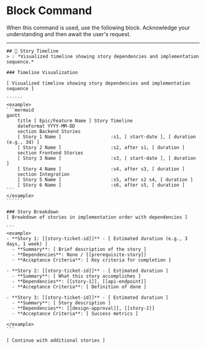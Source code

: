 # Block Command

When this command is used, use the following block. Acknowledge your understanding and then await the user's request.

---

``````````
## 📅 Story Timeline
> 💡 *Visualized timeline showing story dependencies and implementation sequence.*

### Timeline Visualization

[ Visualized timeline showing story dependencies and implementation sequence ]

``````
<example>
```mermaid
gantt
    title [ Epic/Feature Name ] Story Timeline
    dateFormat YYYY-MM-DD
    section Backend Stories
    [ Story 1 Name ]                  :s1, [ start-date ], [ duration (e.g., 3d) ]
    [ Story 2 Name ]                  :s2, after s1, [ duration ]
    section Frontend Stories
    [ Story 3 Name ]                  :s3, [ start-date ], [ duration ]
    [ Story 4 Name ]                  :s4, after s3, [ duration ]
    section Integration
    [ Story 5 Name ]                  :s5, after s2 s4, [ duration ]
    [ Story 6 Name ]                  :s6, after s5, [ duration ]
```
</example>
``````

### Story Breakdown
[ Breakdown of stories in implementation order with dependencies ]

```
<example>
- **Story 1: [[story-ticket-id]]** - [ Estimated duration (e.g., 3 days, 1 week) ]
  - **Summary**: [ Brief description of the story ]
  - **Dependencies**: None / [[prerequisite-story]]
  - **Acceptance Criteria**: [ Key criteria for completion ]
  
- **Story 2: [[story-ticket-id]]** - [ Estimated duration ]
  - **Summary**: [ What this story accomplishes ]
  - **Dependencies**: [[story-1]], [[api-endpoint]]
  - **Acceptance Criteria**: [ Definition of done ]
  
- **Story 3: [[story-ticket-id]]** - [ Estimated duration ]
  - **Summary**: [ Story description ]
  - **Dependencies**: [[design-approval]], [[story-2]]
  - **Acceptance Criteria**: [ Success metrics ]

</example>
```

[ Continue with additional stories ]
``````````
